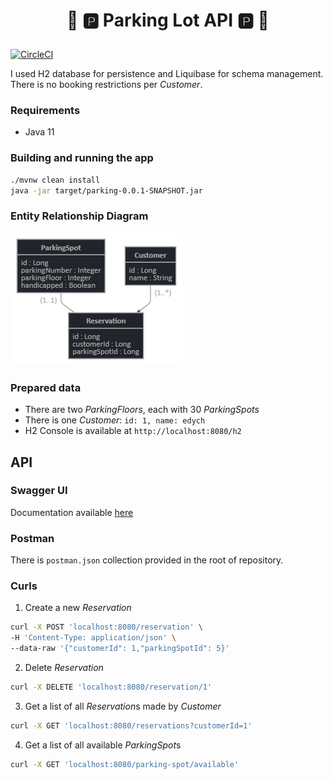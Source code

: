 
# **<p align="center">🚗 🅿️  Parking Lot API  🅿️ 🚙</p>**

[![CircleCI](https://circleci.com/gh/circleci/circleci-docs.svg?style=svg)](https://circleci.com/gh/edych/Parking-Lot-API)

I used H2 database for persistence and Liquibase for schema management.<br>
There is no booking restrictions per *Customer*.<br>

### Requirements
* Java 11

### Building and running the app
```bash
./mvnw clean install
java -jar target/parking-0.0.1-SNAPSHOT.jar
```

### Entity Relationship Diagram

![alt text](documentation/jdl.png)

### Prepared data
* There are two *ParkingFloors*, each with 30 *ParkingSpots*
* There is one *Customer*: `id: 1, name: edych`
* H2 Console is available at `http://localhost:8080/h2`

## API

### Swagger UI 
Documentation available [here](http://localhost:8080/swagger-ui.html)

### Postman
There is `postman.json` collection provided in the root of repository.

### Curls
1. Create a new *Reservation*
```bash
curl -X POST 'localhost:8080/reservation' \
-H 'Content-Type: application/json' \
--data-raw '{"customerId": 1,"parkingSpotId": 5}'
```

2. Delete *Reservation*<br>
```bash
curl -X DELETE 'localhost:8080/reservation/1'
```

3. Get a list of all *Reservation*s made by *Customer*
```bash
curl -X GET 'localhost:8080/reservations?customerId=1'
```

4. Get a list of all available *ParkingSpot*s
```bash
curl -X GET 'localhost:8080/parking-spot/available'
```
